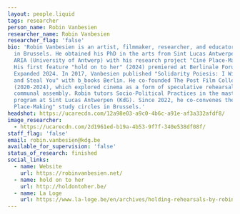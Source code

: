 ```yaml
---
layout: people.liquid
tags: researcher
person_name: Robin Vanbesien
researcher_name: Robin Vanbesien
researcher_flag: 'false'
bio: 'Robin Vanbesien is an artist, filmmaker, researcher, and educator, based
  in Brussels. He obtained his PhD in the arts from Sint Lucas Antwerpen (KdG) /
  ARIA (University of Antwerp) with his research project "Ciné Place-Making."
  His first feature "hold on to her" (2024) premiered at Berlinale Forum
  Expanded 2024. In 2017, Vanbesien published "Solidarity Poiesis: I Will Come
  and Steal You" with b_books Berlin. He co-founded The Post Film Collective
  (2020-2024), which explored cinema as a form of speculative rehearsal and
  communal assembly. Robin tutors Socio-Political Practices in the master''s
  program at Sint Lucas Antwerpen (KdG). Since 2022, he co-convenes the "Ciné
  Place-Making" study circles in Brussels.'
headshot: https://ucarecdn.com/12a98e03-a9c0-4b6c-a91e-af3a332afdf8/
image_researcher:
  - https://ucarecdn.com/2d1961ed-b19a-4b53-9f7f-340e538df08f/
staff_flag: 'false'
email: robin.vanbesien@kdg.be
available_for_supervision: 'false'
status_of_research: finished
social_links:
  - name: Website
    url: https://robinvanbesien.net/
  - name: hold on to her
    url: http://holdontoher.be/
  - name: La Loge
    url: https://www.la-loge.be/en/archives/holding-rehearsals-by-robin-vanbesien
---
```

